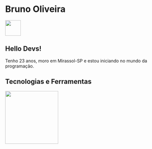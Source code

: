 # Bruno Oliveira
<div><a href="https://www.linkedin.com/in/brunoods-dev/" target="_blank" ><img style='width: 50px;' src="https://cdn.jsdelivr.net/gh/devicons/devicon/icons/linkedin/linkedin-original.svg" h /></a></div>



## Hello Devs!

Tenho 23 anos, moro em Mirassol-SP e estou iniciando no mundo da programação.

## Tecnologias e Ferramentas

<div><img style='width: 170px;' src="https://skills.thijs.gg/icons?i=js,html,css" /></div>

<div> 
<a></a>
<a></a>
<a></a>
</div>
